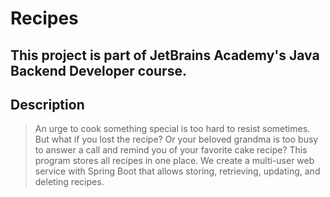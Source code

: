 # Recipes

## This project is part of JetBrains Academy's Java Backend Developer course.

## Description

> An urge to cook something special is too hard to resist sometimes. But what if you lost the recipe? Or your beloved grandma is too busy to answer a call and remind you of your favorite cake recipe? This program stores all recipes in one place. We create a multi-user web service with Spring Boot that allows storing, retrieving, updating, and deleting recipes.
 

